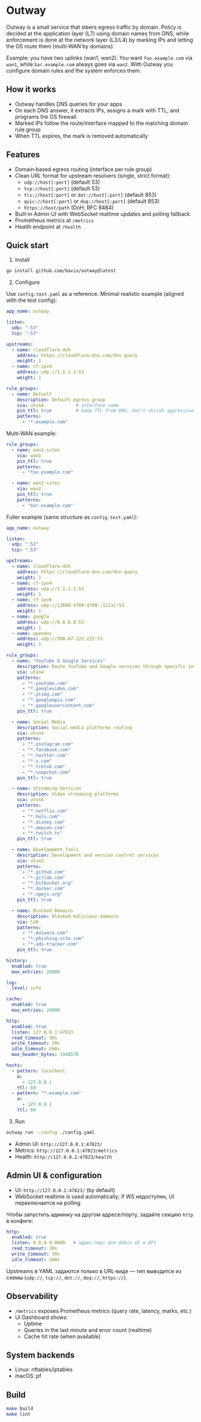 # Outway

Outway is a small service that steers egress traffic by domain. Policy is decided at the application layer (L7) using domain names from DNS, while enforcement is done at the network layer (L3/L4) by marking IPs and letting the OS route them (multi‑WAN by domains).

Example: you have two uplinks (wan1, wan2). You want `foo.example.com` via `wan1`, while `bar.example.com` always goes via `wan2`. With Outway you configure domain rules and the system enforces them.

## How it works

- Outway handles DNS queries for your apps
- On each DNS answer, it extracts IPs, assigns a mark with TTL, and programs the OS firewall
- Marked IPs follow the route/interface mapped to the matching domain rule group
- When TTL expires, the mark is removed automatically

## Features

- Domain‑based egress routing (interface per rule group)
- Clean URL format for upstream resolvers (single, strict format):
  - `udp://host[:port]` (default 53)
  - `tcp://host[:port]` (default 53)
  - `tls://host[:port]` or `dot://host[:port]` (default 853)
  - `quic://host[:port]` or `doq://host[:port]` (default 853)
  - `https://host/path` (DoH, RFC 8484)
- Built‑in Admin UI with WebSocket realtime updates and polling fallback
- Prometheus metrics at `/metrics`
- Health endpoint at `/health`

## Quick start

1) Install

```bash
go install github.com/bavix/outway@latest
```

2) Configure

Use `config.test.yaml` as a reference. Minimal realistic example (aligned with the test config):

```yaml
app_name: outway

listen:
  udp: ":53"
  tcp: ":53"

upstreams:
  - name: cloudflare-doh
    address: https://cloudflare-dns.com/dns-query
    weight: 1
  - name: cf-ipv4
    address: udp://1.1.1.1:53
    weight: 1

rule_groups:
  - name: Default
    description: Default egress group
    via: utun4            # interface name
    pin_ttl: true         # keep TTL from DNS, don't shrink aggressively
    patterns:
      - "*.example.com"
```

Multi‑WAN example:

```yaml
rule_groups:
  - name: wan1-sites
    via: wan1
    pin_ttl: true
    patterns:
      - "foo.example.com"

  - name: wan2-sites
    via: wan2
    pin_ttl: true
    patterns:
      - "bar.example.com"
```

Fuller example (same structure as `config.test.yaml`):

```yaml
app_name: outway

listen:
  udp: ":53"
  tcp: ":53"

upstreams:
  - name: cloudflare-doh
    address: https://cloudflare-dns.com/dns-query
    weight: 1
  - name: cf-ipv4
    address: udp://1.1.1.1:53
    weight: 1
  - name: cf-ipv6
    address: udp://[2606:4700:4700::1111]:53
    weight: 1
  - name: google
    address: udp://8.8.8.8:53
    weight: 1
  - name: opendns
    address: udp://208.67.222.222:53
    weight: 1

rule_groups:
  - name: "YouTube & Google Services"
    description: Route YouTube and Google services through specific interface
    via: utun4
    patterns:
      - "*.youtube.com"
      - "*.googlevideo.com"
      - "*.ytimg.com"
      - "*.googleapis.com"
      - "*.googleusercontent.com"
    pin_ttl: true

  - name: Social Media
    description: Social media platforms routing
    via: utun4
    patterns:
      - "*.instagram.com"
      - "*.facebook.com"
      - "*.twitter.com"
      - "*.x.com"
      - "*.tiktok.com"
      - "*.snapchat.com"
    pin_ttl: true

  - name: Streaming Services
    description: Video streaming platforms
    via: utun4
    patterns:
      - "*.netflix.com"
      - "*.hulu.com"
      - "*.disney.com"
      - "*.amazon.com"
      - "*.twitch.tv"
    pin_ttl: true

  - name: Development Tools
    description: Development and version control services
    via: utun3
    patterns:
      - "*.github.com"
      - "*.gitlab.com"
      - "*.bitbucket.org"
      - "*.docker.com"
      - "*.npmjs.org"
    pin_ttl: true

  - name: Blocked Domains
    description: Blocked malicious domains
    via: lo0
    patterns:
      - "*.malware.com"
      - "*.phishing-site.com"
      - "*.ads-tracker.com"
    pin_ttl: true

history:
  enabled: true
  max_entries: 10000

log:
  level: info

cache:
  enabled: true
  max_entries: 20000

http:
  enabled: true
  listen: 127.0.0.1:47823
  read_timeout: 30s
  write_timeout: 30s
  idle_timeout: 2m0s
  max_header_bytes: 1048576

hosts:
  - pattern: localhost
    a:
      - 127.0.0.1
    ttl: 60
  - pattern: "*.example.com"
    a:
      - 127.0.0.1
    ttl: 60
```

3) Run

```bash
outway run --config ./config.yaml
```

- Admin UI: `http://127.0.0.1:47823/`
- Metrics: `http://127.0.0.1:47823/metrics`
- Health: `http://127.0.0.1:47823/health`

## Admin UI & configuration

- UI: `http://127.0.0.1:47823/` (by default)
- WebSocket realtime is used automatically; if WS недоступен, UI переключается на polling

Чтобы запустить админку на другом адресе/порту, задайте секцию `http` в конфиге:

```yaml
http:
  enabled: true
  listen: 0.0.0.0:8080   # адрес:порт для Admin UI и API
  read_timeout: 30s
  write_timeout: 30s
  idle_timeout: 2m0s
```

Upstreams в YAML задаются только в URL‑виде — тип выводится из схемы (`udp://`, `tcp://`, `dot://`, `doq://`, `https://`).

## Observability

- `/metrics` exposes Prometheus metrics (query rate, latency, marks, etc.)
- UI Dashboard shows:
  - Uptime
  - Queries in the last minute and error count (realtime)
  - Cache hit rate (when available)

## System backends

- Linux: nftables/iptables
- macOS: pf

## Build

```bash
make build
make lint
```
